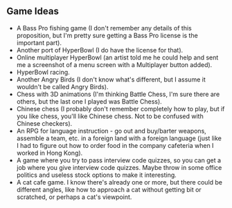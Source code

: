 ## Game Ideas

- A Bass Pro fishing game (I don't remember any details of this proposition, but I'm pretty sure getting a Bass Pro license is the important part).
- Another port of HyperBowl (I do have the license for that).
- Online multiplayer HyperBowl (an artist told me he could help and sent me a screenshot of a menu screen with a Multiplayer button added).
- HyperBowl racing.
- Another Angry Birds (I don't know what's different, but I assume it wouldn't be called Angry Birds).
- Chess with 3D animations (I'm thinking Battle Chess, I'm sure there are others, but the last one I played was Battle Chess).
- Chinese chess (I probably don't remember completely how to play, but if you like chess, you'll like Chinese chess. Not to be confused with Chinese checkers).
- An RPG for language instruction - go out and buy/barter weapons, assemble a team, etc. in a foreign land with a foreign language (just like I had to figure out how to order food in the company cafeteria when I worked in Hong Kong).
- A game where you try to pass interview code quizzes, so you can get a job where you give interview code quizzes. Maybe throw in some office politics and useless stock options to make it interesting.
- A cat cafe game. I know there's already one or more, but there could be different angles, like how to approach a cat without getting bit or scratched, or perhaps a cat's viewpoint.


